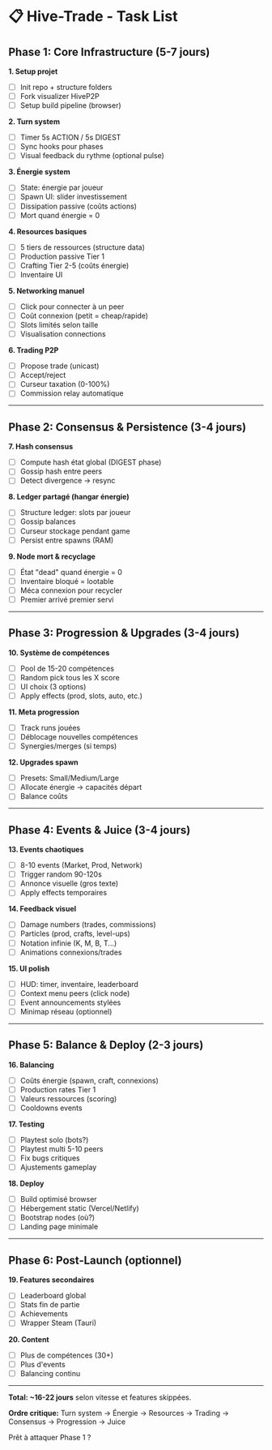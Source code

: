 # 📋 Hive-Trade - Task List

## Phase 1: Core Infrastructure (5-7 jours)

**1. Setup projet**
- [ ] Init repo + structure folders
- [ ] Fork visualizer HiveP2P
- [ ] Setup build pipeline (browser)

**2. Turn system**
- [ ] Timer 5s ACTION / 5s DIGEST
- [ ] Sync hooks pour phases
- [ ] Visual feedback du rythme (optional pulse)

**3. Énergie system**
- [ ] State: énergie par joueur
- [ ] Spawn UI: slider investissement
- [ ] Dissipation passive (coûts actions)
- [ ] Mort quand énergie = 0

**4. Resources basiques**
- [ ] 5 tiers de ressources (structure data)
- [ ] Production passive Tier 1
- [ ] Crafting Tier 2-5 (coûts énergie)
- [ ] Inventaire UI

**5. Networking manuel**
- [ ] Click pour connecter à un peer
- [ ] Coût connexion (petit = cheap/rapide)
- [ ] Slots limités selon taille
- [ ] Visualisation connections

**6. Trading P2P**
- [ ] Propose trade (unicast)
- [ ] Accept/reject
- [ ] Curseur taxation (0-100%)
- [ ] Commission relay automatique

---

## Phase 2: Consensus & Persistence (3-4 jours)

**7. Hash consensus**
- [ ] Compute hash état global (DIGEST phase)
- [ ] Gossip hash entre peers
- [ ] Detect divergence → resync

**8. Ledger partagé (hangar énergie)**
- [ ] Structure ledger: slots par joueur
- [ ] Gossip balances
- [ ] Curseur stockage pendant game
- [ ] Persist entre spawns (RAM)

**9. Node mort & recyclage**
- [ ] État "dead" quand énergie = 0
- [ ] Inventaire bloqué = lootable
- [ ] Méca connexion pour recycler
- [ ] Premier arrivé premier servi

---

## Phase 3: Progression & Upgrades (3-4 jours)

**10. Système de compétences**
- [ ] Pool de 15-20 compétences
- [ ] Random pick tous les X score
- [ ] UI choix (3 options)
- [ ] Apply effects (prod, slots, auto, etc.)

**11. Meta progression**
- [ ] Track runs jouées
- [ ] Déblocage nouvelles compétences
- [ ] Synergies/merges (si temps)

**12. Upgrades spawn**
- [ ] Presets: Small/Medium/Large
- [ ] Allocate énergie → capacités départ
- [ ] Balance coûts

---

## Phase 4: Events & Juice (3-4 jours)

**13. Events chaotiques**
- [ ] 8-10 events (Market, Prod, Network)
- [ ] Trigger random 90-120s
- [ ] Annonce visuelle (gros texte)
- [ ] Apply effects temporaires

**14. Feedback visuel**
- [ ] Damage numbers (trades, commissions)
- [ ] Particles (prod, crafts, level-ups)
- [ ] Notation infinie (K, M, B, T...)
- [ ] Animations connexions/trades

**15. UI polish**
- [ ] HUD: timer, inventaire, leaderboard
- [ ] Context menu peers (click node)
- [ ] Event announcements stylées
- [ ] Minimap réseau (optionnel)

---

## Phase 5: Balance & Deploy (2-3 jours)

**16. Balancing**
- [ ] Coûts énergie (spawn, craft, connexions)
- [ ] Production rates Tier 1
- [ ] Valeurs ressources (scoring)
- [ ] Cooldowns events

**17. Testing**
- [ ] Playtest solo (bots?)
- [ ] Playtest multi 5-10 peers
- [ ] Fix bugs critiques
- [ ] Ajustements gameplay

**18. Deploy**
- [ ] Build optimisé browser
- [ ] Hébergement static (Vercel/Netlify)
- [ ] Bootstrap nodes (où?)
- [ ] Landing page minimale

---

## Phase 6: Post-Launch (optionnel)

**19. Features secondaires**
- [ ] Leaderboard global
- [ ] Stats fin de partie
- [ ] Achievements
- [ ] Wrapper Steam (Tauri)

**20. Content**
- [ ] Plus de compétences (30+)
- [ ] Plus d'events
- [ ] Balancing continu

---

**Total: ~16-22 jours** selon vitesse et features skippées.

**Ordre critique:**
Turn system → Énergie → Resources → Trading → Consensus → Progression → Juice

Prêt à attaquer Phase 1 ?